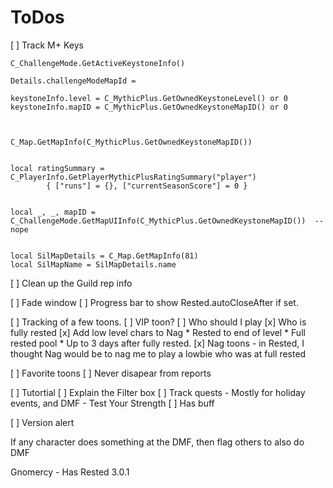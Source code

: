 # ToDos

[ ] Track M+ Keys

	C_ChallengeMode.GetActiveKeystoneInfo()

	Details.challengeModeMapId =

	keystoneInfo.level = C_MythicPlus.GetOwnedKeystoneLevel() or 0
 	keystoneInfo.mapID = C_MythicPlus.GetOwnedKeystoneMapID() or 0



 	C_Map.GetMapInfo(C_MythicPlus.GetOwnedKeystoneMapID())


 	local ratingSummary = C_PlayerInfo.GetPlayerMythicPlusRatingSummary("player")
 			{ ["runs"] = {}, ["currentSeasonScore"] = 0 }


	local _, _, mapID = C_ChallengeMode.GetMapUIInfo(C_MythicPlus.GetOwnedKeystoneMapID())  -- nope


	local SilMapDetails = C_Map.GetMapInfo(81)
	local SilMapName = SilMapDetails.name


[ ] Clean up the Guild rep info



[ ] Fade window
[ ] Progress bar to show Rested.autoCloseAfter if set.



[ ]  Tracking of a few toons.
	[ ] VIP toon?
[ ]  Who should I play
	[x] Who is fully rested
	[x] Add low level chars to Nag
		* Rested to end of level
		* Full rested pool
		* Up to 3 days after fully rested.
	[x]  Nag toons - in Rested, I thought Nag would be to nag me to play a lowbie who was at full rested





[ ]  Favorite toons
	[ ]  Never disapear from reports




[ ]  Tutortial
	[ ]  Explain the Filter box
[ ]  Track quests - Mostly for holiday events, and DMF - Test Your Strength
	[ ]  Has buff


[ ] Version alert



If any character does something at the DMF,  then flag others to also do DMF


Gnomercy - Has Rested 3.0.1



